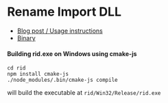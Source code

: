 # Rename Import DLL

* [Blog post / Usage instructions](http://www.ironsrc.com/rename-import-dll/)
* [Binary](https://github.com/ironSource/rename-import-dll/releases)

#### Building rid.exe on Windows using cmake-js

```
cd rid
npm install cmake-js
./node_modules/.bin/cmake-js compile
```
will build the executable at `rid/Win32/Release/rid.exe`
